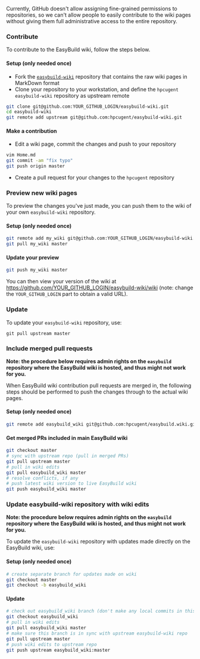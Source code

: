 Currently, GitHub doesn't allow assigning fine-grained permissions to repositories, so we can't allow people to easily contribute to the wiki pages without giving them full administrative access to the entire repository.

### Contribute

To contribute to the EasyBuild wiki, follow the steps below.

#### Setup (only needed once)

* Fork the [`easybuild-wiki`](https://github.com/hpcugent/easybuild-wiki) repository that contains the raw wiki pages in MarkDown format
* Clone your repository to your workstation, and define the `hpcugent` `easybuild-wiki` repository as upstream remote
```bash
git clone git@github.com:YOUR_GITHUB_LOGIN/easybuild-wiki.git
cd easybuild-wiki
git remote add upstream git@github.com:hpcugent/easybuild-wiki.git
```

#### Make a contribution

* Edit a wiki page, commit the changes and push to your repository
```bash
vim Home.md
git commit -am "fix typo"
git push origin master
```
* Create a pull request for your changes to the `hpcugent` repository

### Preview new wiki pages

To preview the changes you've just made, you can push them to the wiki of your own `easybuild-wiki` repository.

#### Setup (only needed once)

```bash
git remote add my_wiki git@github.com:YOUR_GITHUB_LOGIN/easybuild-wiki.wiki.git
git pull my_wiki master
```

#### Update your preview

```bash
git push my_wiki master
```

You can then view your version of the wiki at https://github.com/YOUR_GITHUB_LOGIN/easybuild-wiki/wiki (note: change the `YOUR_GITHUB_LOGIN` part to obtain a valid URL).

### Update

To update your `easybuild-wiki` repository, use:

```
git pull upstream master
```

### Include merged pull requests

**Note: the procedure below requires admin rights on the `easybuild` repository where the EasyBuild wiki is hosted, and thus might not work for you.**

When EasyBuild wiki contribution pull requests are merged in, the following steps should be performed to push the changes through to the actual wiki pages.


#### Setup (only needed once)

```bash
git remote add easybuild_wiki git@github.com:hpcugent/easybuild.wiki.git
```

#### Get merged PRs included in main EasyBuild wiki

```bash
git checkout master
# sync with upstream repo (pull in merged PRs)
git pull upstream master
# pull in wiki edits
git pull easybuild_wiki master
# resolve conflicts, if any
# push latest wiki version to live EasyBuild wiki
git push easybuild_wiki master
```

### Update easybuild-wiki repository with wiki edits

**Note: the procedure below requires admin rights on the `easybuild` repository where the EasyBuild wiki is hosted, and thus might not work for you.**

To update the `easybuild-wiki` repository with updates made directly on the EasyBuild wiki, use:

#### Setup (only needed once)

```bash
# create separate branch for updates made on wiki
git checkout master
git checkout -b easybuild_wiki
```

#### Update

```bash
# check out easybuild_wiki branch (don't make any local commits in this yourself!)
git checkout easybuild_wiki
# pull in wiki edits
git pull easybuild_wiki master
# make sure this branch is in sync with upstream easybuild-wiki repo
git pull upstream master
# push wiki edits to upstream repo
git push upstream easybuild_wiki:master
```
